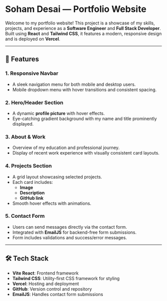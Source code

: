 # Soham Desai — Portfolio Website

Welcome to my portfolio website! This project is a showcase of my skills, projects, and experience as a **Software Engineer** and **Full Stack Developer**. Built using **React** and **Tailwind CSS**, it features a modern, responsive design and is deployed on **Vercel**.

---

## 🌟 Features

### 1. **Responsive Navbar**
- A sleek navigation menu for both mobile and desktop users.
- Mobile dropdown menu with hover transitions and consistent spacing.

### 2. **Hero/Header Section**
- A dynamic **profile picture** with hover effects.
- Eye-catching gradient background with my name and title prominently displayed.

### 3. **About & Work**
- Overview of my education and professional journey.
- Display of recent work experience with visually consistent card layouts.

### 4. **Projects Section**
- A grid layout showcasing selected projects.
- Each card includes:
  - **Image**
  - **Description**
  - **GitHub link**
- Smooth hover effects with animations.

### 5. **Contact Form**
- Users can send messages directly via the contact form.
- Integrated with **EmailJS** for backend-free form submissions.
- Form includes validations and success/error messages.

---

## 🛠️ Tech Stack

- **Vite React**: Frontend framework
- **Tailwind CSS**: Utility-first CSS framework for styling
- **Vercel**: Hosting and deployment
- **GitHub**: Version control and repository
- **EmailJS**: Handles contact form submissions